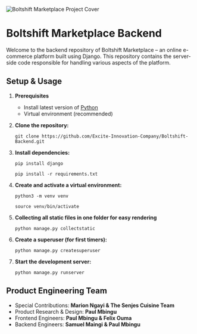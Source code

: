 ![Boltshift Marketplace Project Cover](https://res.cloudinary.com/excit3/image/upload/v1721684091/Boltshift%20Branding/Github_Front-end_Codebase_File_Cover_doqfbz.png)

# Boltshift Marketplace Backend

Welcome to the backend repository of Boltshift Marketplace – an online e-commerce platform built using Django. This repository contains the server-side code responsible for handling various aspects of the platform.

## Setup & Usage

1. **Prerequisites**
   - Install latest version of [Python](https://www.python.org/downloads/)
   - Virtual environment (recommended)

2. **Clone the repository:**
   ```
   git clone https://github.com/Excite-Innovation-Company/Boltshift-Backend.git
   ```

3. **Install dependencies:**
   ```
   pip install django
   ```
   ```
   pip install -r requirements.txt
   ```

4. **Create and activate a virtual environment:**
   ```
   python3 -m venv venv
   ```
   ```
   source venv/bin/activate
   ```

5. **Collecting all static files in one folder for easy rendering**
   ```
   python manage.py collectstatic
   ```
   
6. **Create a superuser (for first timers):**
   ```
   python manage.py createsuperuser
   ```
   
7. **Start the development server:**
   ```
   python manage.py runserver
   ```

## Product Engineering Team

- Special Contributions: **Marion Ngayi & The Senjes Cuisine Team**
- Product Research & Design: **Paul Mbingu**
- Frontend Engineers: **Paul Mbingu & Felix Ouma**
- Backend Engineers: **Samuel Maingi & Paul Mbingu**
